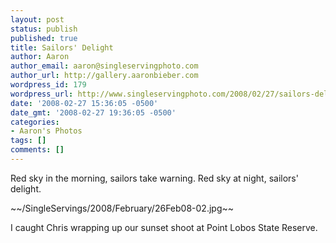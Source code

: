 ```yaml
---
layout: post
status: publish
published: true
title: Sailors' Delight
author: Aaron
author_email: aaron@singleservingphoto.com
author_url: http://gallery.aaronbieber.com
wordpress_id: 179
wordpress_url: http://www.singleservingphoto.com/2008/02/27/sailors-delight/
date: '2008-02-27 15:36:05 -0500'
date_gmt: '2008-02-27 19:36:05 -0500'
categories:
- Aaron's Photos
tags: []
comments: []
---
```

Red sky in the morning, sailors take warning. Red sky at night, sailors'
delight.

\~\~/SingleServings/2008/February/26Feb08-02.jpg\~\~

I caught Chris wrapping up our sunset shoot at Point Lobos State
Reserve.
